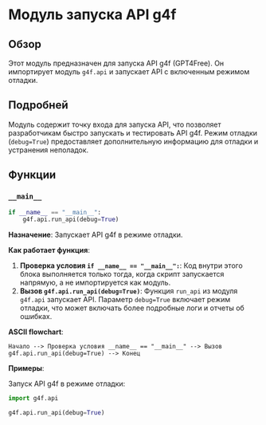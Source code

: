# Модуль запуска API g4f

## Обзор

Этот модуль предназначен для запуска API g4f (GPT4Free). Он импортирует модуль `g4f.api` и запускает API с включенным режимом отладки.

## Подробней

Модуль содержит точку входа для запуска API, что позволяет разработчикам быстро запускать и тестировать API g4f. Режим отладки (`debug=True`) предоставляет дополнительную информацию для отладки и устранения неполадок.

## Функции

### `__main__`

```python
if __name__ == "__main__":
    g4f.api.run_api(debug=True)
```

**Назначение**: Запускает API g4f в режиме отладки.

**Как работает функция**:

1. **Проверка условия `if __name__ == "__main__":`**: Код внутри этого блока выполняется только тогда, когда скрипт запускается напрямую, а не импортируется как модуль.
2. **Вызов `g4f.api.run_api(debug=True)`**: Функция `run_api` из модуля `g4f.api` запускает API. Параметр `debug=True` включает режим отладки, что может включать более подробные логи и отчеты об ошибках.

**ASCII flowchart**:

```
Начало --> Проверка условия __name__ == "__main__" --> Вызов g4f.api.run_api(debug=True) --> Конец
```

**Примеры**:

Запуск API g4f в режиме отладки:

```python
import g4f.api

g4f.api.run_api(debug=True)